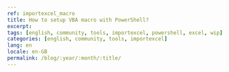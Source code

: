 ```yaml
---
ref: importexcel_macro
title: How to setup VBA macro with PowerShell?
excerpt: 
tags: [english, community, tools, importexcel, powershell, excel, wip]
categories: [english, community, tools, importexcel]
lang: en
locale: en-GB
permalink: /blog/:year/:month/:title/
---
```


